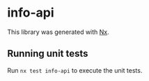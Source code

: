 # info-api

This library was generated with [Nx](https://nx.dev).

## Running unit tests

Run `nx test info-api` to execute the unit tests.
